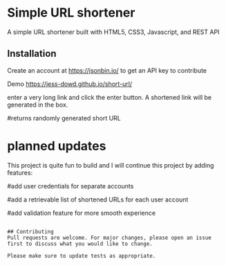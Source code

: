 # Simple URL shortener

A simple URL shortener built with HTML5, CSS3, Javascript, and REST API

## Installation

Create an account at https://jsonbin.io/ to get an API key to contribute

Demo https://jess-dowd.github.io/short-url/

enter a very long link and click the enter button. A shortened link will be generated in the box.

#returns randomly generated short URL

# planned updates
This project is quite fun to build and I will continue this project by adding features:

#add user credentials for separate accounts

#add a retrievable list of shortened URLs for each user account

#add validation feature for more smooth experience
```

## Contributing
Pull requests are welcome. For major changes, please open an issue first to discuss what you would like to change.

Please make sure to update tests as appropriate.
